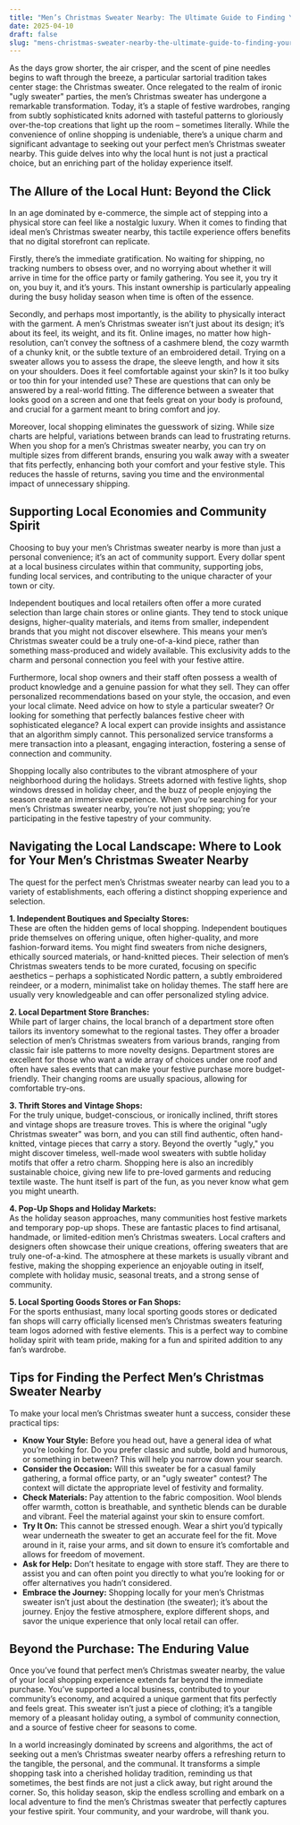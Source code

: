 ```yaml
---
title: "Men’s Christmas Sweater Nearby: The Ultimate Guide to Finding Your Festive Fit Locally"
date: 2025-04-10
draft: false
slug: "mens-christmas-sweater-nearby-the-ultimate-guide-to-finding-your-festive-fit-locally" 
---
```


As the days grow shorter, the air crisper, and the scent of pine needles begins to waft through the breeze, a particular sartorial tradition takes center stage: the Christmas sweater. Once relegated to the realm of ironic "ugly sweater" parties, the men’s Christmas sweater has undergone a remarkable transformation. Today, it’s a staple of festive wardrobes, ranging from subtly sophisticated knits adorned with tasteful patterns to gloriously over-the-top creations that light up the room – sometimes literally. While the convenience of online shopping is undeniable, there’s a unique charm and significant advantage to seeking out your perfect men’s Christmas sweater nearby. This guide delves into why the local hunt is not just a practical choice, but an enriching part of the holiday experience itself.

The Allure of the Local Hunt: Beyond the Click
----------------------------------------------

In an age dominated by e-commerce, the simple act of stepping into a physical store can feel like a nostalgic luxury. When it comes to finding that ideal men’s Christmas sweater nearby, this tactile experience offers benefits that no digital storefront can replicate.

Firstly, there’s the immediate gratification. No waiting for shipping, no tracking numbers to obsess over, and no worrying about whether it will arrive in time for the office party or family gathering. You see it, you try it on, you buy it, and it’s yours. This instant ownership is particularly appealing during the busy holiday season when time is often of the essence.

Secondly, and perhaps most importantly, is the ability to physically interact with the garment. A men’s Christmas sweater isn’t just about its design; it’s about its feel, its weight, and its fit. Online images, no matter how high-resolution, can’t convey the softness of a cashmere blend, the cozy warmth of a chunky knit, or the subtle texture of an embroidered detail. Trying on a sweater allows you to assess the drape, the sleeve length, and how it sits on your shoulders. Does it feel comfortable against your skin? Is it too bulky or too thin for your intended use? These are questions that can only be answered by a real-world fitting. The difference between a sweater that looks good on a screen and one that feels great on your body is profound, and crucial for a garment meant to bring comfort and joy.

Moreover, local shopping eliminates the guesswork of sizing. While size charts are helpful, variations between brands can lead to frustrating returns. When you shop for a men’s Christmas sweater nearby, you can try on multiple sizes from different brands, ensuring you walk away with a sweater that fits perfectly, enhancing both your comfort and your festive style. This reduces the hassle of returns, saving you time and the environmental impact of unnecessary shipping.

Supporting Local Economies and Community Spirit
-----------------------------------------------

Choosing to buy your men’s Christmas sweater nearby is more than just a personal convenience; it’s an act of community support. Every dollar spent at a local business circulates within that community, supporting jobs, funding local services, and contributing to the unique character of your town or city.

Independent boutiques and local retailers often offer a more curated selection than large chain stores or online giants. They tend to stock unique designs, higher-quality materials, and items from smaller, independent brands that you might not discover elsewhere. This means your men’s Christmas sweater could be a truly one-of-a-kind piece, rather than something mass-produced and widely available. This exclusivity adds to the charm and personal connection you feel with your festive attire.

Furthermore, local shop owners and their staff often possess a wealth of product knowledge and a genuine passion for what they sell. They can offer personalized recommendations based on your style, the occasion, and even your local climate. Need advice on how to style a particular sweater? Or looking for something that perfectly balances festive cheer with sophisticated elegance? A local expert can provide insights and assistance that an algorithm simply cannot. This personalized service transforms a mere transaction into a pleasant, engaging interaction, fostering a sense of connection and community.

Shopping locally also contributes to the vibrant atmosphere of your neighborhood during the holidays. Streets adorned with festive lights, shop windows dressed in holiday cheer, and the buzz of people enjoying the season create an immersive experience. When you’re searching for your men’s Christmas sweater nearby, you’re not just shopping; you’re participating in the festive tapestry of your community.

Navigating the Local Landscape: Where to Look for Your Men’s Christmas Sweater Nearby
-------------------------------------------------------------------------------------

The quest for the perfect men’s Christmas sweater nearby can lead you to a variety of establishments, each offering a distinct shopping experience and selection.

**1. Independent Boutiques and Specialty Stores:**  
These are often the hidden gems of local shopping. Independent boutiques pride themselves on offering unique, often higher-quality, and more fashion-forward items. You might find sweaters from niche designers, ethically sourced materials, or hand-knitted pieces. Their selection of men’s Christmas sweaters tends to be more curated, focusing on specific aesthetics – perhaps a sophisticated Nordic pattern, a subtly embroidered reindeer, or a modern, minimalist take on holiday themes. The staff here are usually very knowledgeable and can offer personalized styling advice.

**2. Local Department Store Branches:**  
While part of larger chains, the local branch of a department store often tailors its inventory somewhat to the regional tastes. They offer a broader selection of men’s Christmas sweaters from various brands, ranging from classic fair isle patterns to more novelty designs. Department stores are excellent for those who want a wide array of choices under one roof and often have sales events that can make your festive purchase more budget-friendly. Their changing rooms are usually spacious, allowing for comfortable try-ons.

**3. Thrift Stores and Vintage Shops:**  
For the truly unique, budget-conscious, or ironically inclined, thrift stores and vintage shops are treasure troves. This is where the original "ugly Christmas sweater" was born, and you can still find authentic, often hand-knitted, vintage pieces that carry a story. Beyond the overtly "ugly," you might discover timeless, well-made wool sweaters with subtle holiday motifs that offer a retro charm. Shopping here is also an incredibly sustainable choice, giving new life to pre-loved garments and reducing textile waste. The hunt itself is part of the fun, as you never know what gem you might unearth.

**4. Pop-Up Shops and Holiday Markets:**  
As the holiday season approaches, many communities host festive markets and temporary pop-up shops. These are fantastic places to find artisanal, handmade, or limited-edition men’s Christmas sweaters. Local crafters and designers often showcase their unique creations, offering sweaters that are truly one-of-a-kind. The atmosphere at these markets is usually vibrant and festive, making the shopping experience an enjoyable outing in itself, complete with holiday music, seasonal treats, and a strong sense of community.

**5. Local Sporting Goods Stores or Fan Shops:**  
For the sports enthusiast, many local sporting goods stores or dedicated fan shops will carry officially licensed men’s Christmas sweaters featuring team logos adorned with festive elements. This is a perfect way to combine holiday spirit with team pride, making for a fun and spirited addition to any fan’s wardrobe.

Tips for Finding the Perfect Men’s Christmas Sweater Nearby
-----------------------------------------------------------

To make your local men’s Christmas sweater hunt a success, consider these practical tips:

* **Know Your Style:** Before you head out, have a general idea of what you’re looking for. Do you prefer classic and subtle, bold and humorous, or something in between? This will help you narrow down your search.
* **Consider the Occasion:** Will this sweater be for a casual family gathering, a formal office party, or an "ugly sweater" contest? The context will dictate the appropriate level of festivity and formality.
* **Check Materials:** Pay attention to the fabric composition. Wool blends offer warmth, cotton is breathable, and synthetic blends can be durable and vibrant. Feel the material against your skin to ensure comfort.
* **Try It On:** This cannot be stressed enough. Wear a shirt you’d typically wear underneath the sweater to get an accurate feel for the fit. Move around in it, raise your arms, and sit down to ensure it’s comfortable and allows for freedom of movement.
* **Ask for Help:** Don’t hesitate to engage with store staff. They are there to assist you and can often point you directly to what you’re looking for or offer alternatives you hadn’t considered.
* **Embrace the Journey:** Shopping locally for your men’s Christmas sweater isn’t just about the destination (the sweater); it’s about the journey. Enjoy the festive atmosphere, explore different shops, and savor the unique experience that only local retail can offer.

Beyond the Purchase: The Enduring Value
---------------------------------------

Once you’ve found that perfect men’s Christmas sweater nearby, the value of your local shopping experience extends far beyond the immediate purchase. You’ve supported a local business, contributed to your community’s economy, and acquired a unique garment that fits perfectly and feels great. This sweater isn’t just a piece of clothing; it’s a tangible memory of a pleasant holiday outing, a symbol of community connection, and a source of festive cheer for seasons to come.

In a world increasingly dominated by screens and algorithms, the act of seeking out a men’s Christmas sweater nearby offers a refreshing return to the tangible, the personal, and the communal. It transforms a simple shopping task into a cherished holiday tradition, reminding us that sometimes, the best finds are not just a click away, but right around the corner. So, this holiday season, skip the endless scrolling and embark on a local adventure to find the men’s Christmas sweater that perfectly captures your festive spirit. Your community, and your wardrobe, will thank you.